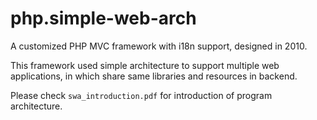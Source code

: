 # php.simple-web-arch
A customized PHP MVC framework with i18n support, designed in 2010.

This framework used simple architecture to support multiple web applications, in 
which share same libraries and resources in backend.

Please check ```swa_introduction.pdf``` for introduction of program architecture.

